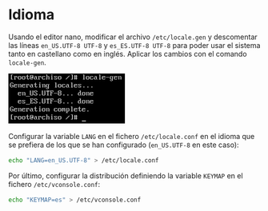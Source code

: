 # Idioma

Usando el editor nano, modificar el archivo `/etc/locale.gen` y descomentar las líneas `en_US.UTF-8 UTF-8` y `es_ES.UTF-8 UTF-8` para poder usar el sistema tanto en castellano como en inglés. Aplicar los cambios con el comando `locale-gen`.

![Generar locales en castellano e inglés](../images/locale-gen.png)

Configurar la variable `LANG` en el fichero `/etc/locale.conf` en el idioma que se prefiera de los que se han configurado (`en_US.UTF-8` en este caso):

```bash
echo "LANG=en_US.UTF-8" > /etc/locale.conf
```

Por último, configurar la distribución definiendo la variable `KEYMAP` en el fichero `/etc/vconsole.conf`:

```bash
echo "KEYMAP=es" > /etc/vconsole.conf
```

